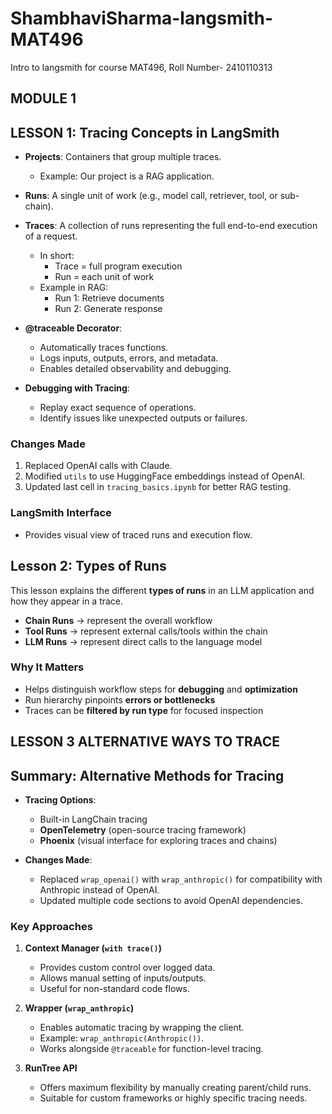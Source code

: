 # ShambhaviSharma-langsmith-MAT496
Intro to langsmith for course MAT496, Roll Number- 2410110313

## MODULE 1 
## LESSON 1: Tracing Concepts in LangSmith

- **Projects**: Containers that group multiple traces.  
  - Example: Our project is a RAG application.

- **Runs**: A single unit of work (e.g., model call, retriever, tool, or sub-chain).

- **Traces**: A collection of runs representing the full end-to-end execution of a request.  
  - In short:  
    - Trace = full program execution  
    - Run = each unit of work  
  - Example in RAG:  
    - Run 1: Retrieve documents  
    - Run 2: Generate response  

- **@traceable Decorator**:  
  - Automatically traces functions.  
  - Logs inputs, outputs, errors, and metadata.  
  - Enables detailed observability and debugging.

- **Debugging with Tracing**:  
  - Replay exact sequence of operations.  
  - Identify issues like unexpected outputs or failures.

### Changes Made
1. Replaced OpenAI calls with Claude.  
2. Modified `utils` to use HuggingFace embeddings instead of OpenAI.  
3. Updated last cell in `tracing_basics.ipynb` for better RAG testing.  

### LangSmith Interface
- Provides visual view of traced runs and execution flow.

## Lesson 2: Types of Runs  

This lesson explains the different **types of runs** in an LLM application and how they appear in a trace.  

- **Chain Runs** → represent the overall workflow  
- **Tool Runs** → represent external calls/tools within the chain  
- **LLM Runs** → represent direct calls to the language model  

### Why It Matters  
- Helps distinguish workflow steps for **debugging** and **optimization**  
- Run hierarchy pinpoints **errors or bottlenecks**  
- Traces can be **filtered by run type** for focused inspection

## LESSON 3 ALTERNATIVE WAYS TO TRACE
## Summary: Alternative Methods for Tracing

- **Tracing Options**:  
  - Built-in LangChain tracing  
  - **OpenTelemetry** (open-source tracing framework)  
  - **Phoenix** (visual interface for exploring traces and chains)  

- **Changes Made**:  
  - Replaced `wrap_openai()` with `wrap_anthropic()` for compatibility with Anthropic instead of OpenAI.  
  - Updated multiple code sections to avoid OpenAI dependencies.  

### Key Approaches
1. **Context Manager (`with trace()`)**  
   - Provides custom control over logged data.  
   - Allows manual setting of inputs/outputs.  
   - Useful for non-standard code flows.  

2. **Wrapper (`wrap_anthropic`)**  
   - Enables automatic tracing by wrapping the client.  
   - Example: `wrap_anthropic(Anthropic())`.  
   - Works alongside `@traceable` for function-level tracing.  

3. **RunTree API**  
   - Offers maximum flexibility by manually creating parent/child runs.  
   - Suitable for custom frameworks or highly specific tracing needs.  
